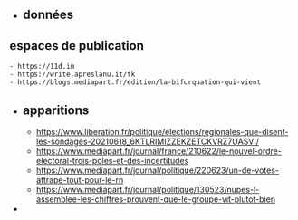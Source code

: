 - ## données
## espaces de publication
	- https://11d.im
	- https://write.apreslanu.it/tk
	- https://blogs.mediapart.fr/edition/la-bifurquation-qui-vient
- ## apparitions
	- https://www.liberation.fr/politique/elections/regionales-que-disent-les-sondages-20210618_6KTLRIMIZZEKZETCKVRZ7UASVI/
	- https://www.mediapart.fr/journal/france/210622/le-nouvel-ordre-electoral-trois-poles-et-des-incertitudes
	- https://www.mediapart.fr/journal/politique/220623/un-de-votes-attrape-tout-pour-le-rn
	- https://www.mediapart.fr/journal/politique/130523/nupes-l-assemblee-les-chiffres-prouvent-que-le-groupe-vit-plutot-bien
-